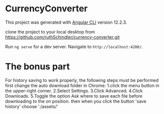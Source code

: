 # CurrencyConverter

This project was generated with [Angular CLI](https://github.com/angular/angular-cli) version 12.2.3.

clone the project to your local desktop from https://github.com/ruthSchindler/currency-converter.git

Run `ng serve` for a dev server. Navigate to `http://localhost:4200/`. 


# The bonus part

For history saving to work properly, the following steps must be performed
first change the auto download folder in Chrome:
1.click the menu button in the upper-right corner.
2.Select Settings.
3.Click Advanced.
4.Click Downloads.
5.Toggle the option Ask where to save each file before downloading to the on position.
then when you click the button 'save history' choose './assets/'


